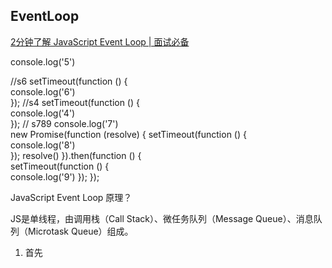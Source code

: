 ## EventLoop

[2分钟了解 JavaScript Event Loop | 面试必备](https://www.bilibili.com/video/BV1kf4y1U7Ln/?spm_id_from=333.788.videocard.2)

  console.log('5')                

//s6
setTimeout(function () {       
  console.log('6')                
});
//s4
setTimeout(function () {       
  console.log('4')                
});
// s789
  console.log('7')                
  new Promise(function (resolve) {
    setTimeout(function () {   
      console.log('8')            
    });
    resolve()
  }).then(function () {        
    setTimeout(function () {      
      console.log('9')
    });
  });

JavaScript Event Loop 原理？

JS是单线程，由调用栈（Call Stack）、微任务队列（Message Queue）、消息队列（Microtask Queue）组成。

1. 首先